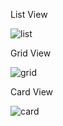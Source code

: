 List View

![list](https://user-images.githubusercontent.com/100213839/225542706-0b6b4a94-2af5-4743-a120-d468ef905d47.jpeg)

Grid View

![grid](https://user-images.githubusercontent.com/100213839/225542765-66bc9b02-dbfb-47da-b8e7-acd5e3a6590f.jpeg)

Card View

![card](https://user-images.githubusercontent.com/100213839/225542774-dd184d5c-7ef4-451b-8c59-cf02ad72da1a.jpeg)
